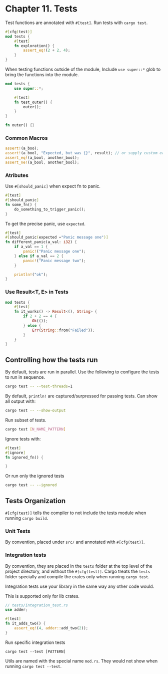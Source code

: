 # Chapter 11. Tests

Test functions are annotated with `#[test]`. Run tests with `cargo test`.

```rust
#[cfg(test)]
mod tests {
    #[test]
    fn exploration() {
        assert_eq!(2 + 2, 4);
    }
}
```


When testing functions outside of the module, Include `use super::*` glob to bring the functions into the module.

```rust
mod tests {
    use super::*;

    #[test]
    fn test_outer() {
        outer();
    }
}

fn outer() {}
```

### Common Macros

```rust
assert!(a_boo);
assert!(a_bool, "Expected, but was {}", result); // or supply custom error message
assert_eq!(a_bool, another_bool);
assert_ne!(a_bool, another_bool);
```

### Atributes

Use `#[should_panic]` when expect fn to panic.

```rust
#[test]
#[should_panic]
fn some_fn() {
    do_something_to_trigger_panic();
}
```

To get the precise panic, use `expected`.

```rust
#[test]
#[should_panic(expected ="Panic message one")]
fn different_panic(a_val: i32) {
    if a_val == 1 {
        panic!("Panic message one");
    } else if a_val == 2 {
        panic!("Panic message two");
    }

    println!("ok");
}
```

### Use Result<T, E> in Tests   

```rust
mod tests {
    #[test]
    fn it_works() -> Result<(), String> {
        if 2 + 2 == 4 {
            Ok(());
        } else {
            Err(String::from("Failed"));
        }
    }
}
```

## Controlling how the tests run

By default, tests are run in parallel. Use the following to configure the tests to run in sequence.

```sh
cargo test -- --test-threads=1
```

By default, `println!` are captured/surpressed for passing tests. Can show all output with:
```sh
cargo test -- --show-output
```

Run subset of tests.

```sh
cargo test [N_NAME_PATTERN]
```

Ignore tests with:
```rust
#[test]
#[ignore]
fn ignored_fn() {

}
```

Or run only the ignored tests
```sh
cargo test -- --ignored
```

## Tests Organization

`#[cfg(test)]` tells the compiler to not include the tests module when running `cargo build`.

### Unit Tests

By convention, placed under `src/` and annotated with `#[cfg(test)]`.
### Integration tests

By convention, they are placed in the `tests` folder at the top level of the project directory, and without the `#[cfg(test)]`. Cargo treats the `tests` folder specially and compile the crates only when running `cargo test`.

Integration tests use your library in the same way any other code would.

This is supported only for lib crates.

```rust
// tests/integration_test.rs
use adder;

#[test]
fn it_adds_two() {
    assert_eq!(4, adder::add_two(2));
}
```

Run specific integration tests
```
cargo test --test [PATTERN]
```

Utils are named with the special name `mod.rs`. They would not show when running `cargo test --test`.